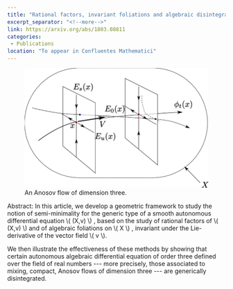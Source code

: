 ```yaml
---
title: "Rational factors, invariant foliations and algebraic disintegration of compact mixing Anosov flows of dimension 3"
excerpt_separator: "<!--more-->"
link: https://arxiv.org/abs/1803.08811
categories:
 - Publications
location: "To appear in Confluentes Mathematici"
---
```


<figure>
    <a href="/assets/images/Anosov.png"><img src="/assets/images/Anosov.png"></a>
    <figcaption>An Anosov flow of dimension three.</figcaption>
</figure>

Abstract: In this article, we develop a geometric framework to study the notion of semi-minimality for the generic type of a smooth autonomous differential equation  \\( (X,v) \\) , based on the study of rational factors of   \\( (X,v) \\) and of algebraic foliations on  \\( X \\) , invariant under the Lie-derivative of the vector field \\( v \\).


We then illustrate the effectiveness of these methods by showing that certain autonomous algebraic differential equation of order three defined over the field of real numbers --- more precisely, those associated to mixing, compact, Anosov flows of dimension three --- are generically disintegrated.


